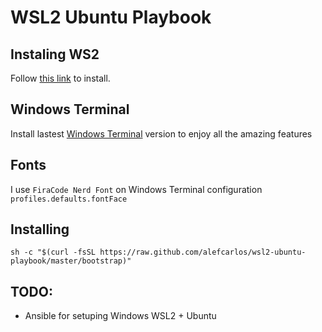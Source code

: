 # WSL2 Ubuntu Playbook

## Instaling WS2

Follow [this link](https://docs.microsoft.com/en-us/windows/wsl/install-win10#update-to-wsl-2) to install.

## Windows Terminal

Install lastest [Windows Terminal](https://github.com/microsoft/terminal) version to enjoy all the amazing features

## Fonts

I use `FiraCode Nerd Font` on  Windows Terminal configuration `profiles.defaults.fontFace`

## Installing

```
sh -c "$(curl -fsSL https://raw.github.com/alefcarlos/wsl2-ubuntu-playbook/master/bootstrap)"
```

## TODO:

- Ansible for setuping Windows WSL2 + Ubuntu